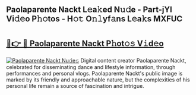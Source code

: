 ## Paolaparente Nackt L𝚎a𝚔ed N𝚞𝚍e - Part-jYl Vi𝚍𝚎o P𝚑𝚘tos - H𝚘𝚝 O𝚗𝚕yf𝚊ns L𝚎a𝚔s MXFUC

# <h2><a href="http://kf19q23.oniu.top/?m=Paolaparente+Nackt">🔗👉 🔴 Paolaparente Nackt P𝚑ot𝚘𝚜 V𝚒d𝚎o</a></h2>

[![Paolaparente Nackt Nu𝚍e𝚜](https://i.imgur.com/0qMVB7G.gif)](http://kf19q23.oniu.top/?m=Paolaparente+Nackt)
Digital content creator Paolaparente Nackt, celebrated for disseminating dance and lifestyle information, through performances and personal vlogs. Paolaparente Nackt's public image is marked by its friendly and approachable nature, but the complexities of his personal life remain a source of fascination and intrigue.  
